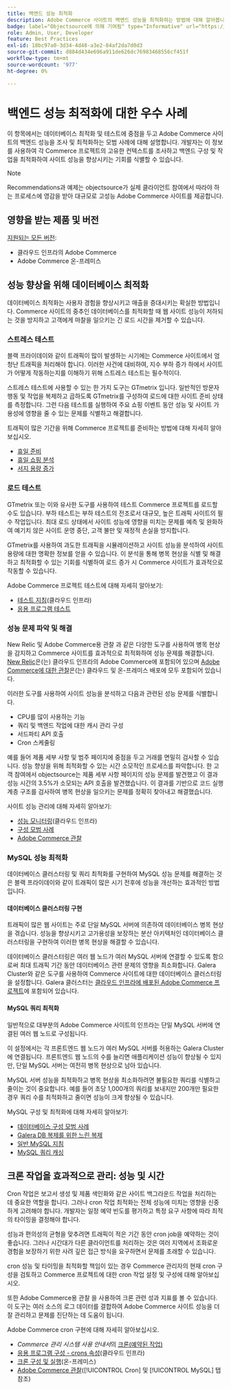 ```yaml
---
title: 백엔드 성능 최적화
description: Adobe Commerce 사이트의 백엔드 성능을 최적화하는 방법에 대해 알아봅니다.
badge: label="Objectsource에 의해 기여됨" type="Informative" url="https://objectsource.co.uk/" tooltip="objectsource"
role: Admin, User, Developer
feature: Best Practices
exl-id: 18bc97a0-3d34-4d48-a3e2-84af2da7d0d3
source-git-commit: d884d434e696a911de626dc76983468556cf451f
workflow-type: tm+mt
source-wordcount: '977'
ht-degree: 0%

---
```


# 백엔드 성능 최적화에 대한 우수 사례

이 항목에서는 데이터베이스 최적화 및 테스트에 중점을 두고 Adobe Commerce 사이트의 백엔드 성능을 조사 및 최적화하는 모범 사례에 대해 설명합니다. 개발자는 이 정보를 사용하여 각 Commerce 프로젝트의 고유한 컨텍스트를 조사하고 백엔드 구성 및 작업을 최적화하여 사이트 성능을 향상시키는 기회를 식별할 수 있습니다.

>[!NOTE]
>
>Recommendations과 예제는 objectsource가 실제 클라이언트 참여에서 따라야 하는 프로세스에 영감을 받아 대규모로 고성능 Adobe Commerce 사이트를 제공합니다.

## 영향을 받는 제품 및 버전

[지원되는 모든 버전](../../../release/versions.md):

- 클라우드 인프라의 Adobe Commerce
- Adobe Commerce 온-프레미스

## 성능 향상을 위해 데이터베이스 최적화

데이터베이스 최적화는 사용자 경험을 향상시키고 매출을 증대시키는 확실한 방법입니다. Commerce 사이트의 중추인 데이터베이스를 최적화할 때 웹 사이트 성능이 저하되는 것을 방지하고 고객에게 마찰을 일으키는 긴 로드 시간을 제거할 수 있습니다.

### 스트레스 테스트

블랙 프라이데이와 같이 트래픽이 많이 발생하는 시기에는 Commerce 사이트에서 엄청난 트래픽을 처리해야 합니다. 이러한 사건에 대비하여, 지수 부하 증가 하에서 사이트가 어떻게 작동하는지를 이해하기 위해 스트레스 테스트는 필수적이다.

스트레스 테스트에 사용할 수 있는 한 가지 도구는 GTmetrix 입니다. 일반적인 방문자 행동 및 작업을 복제하고 곱하도록 GTmetrix를 구성하여 로드에 대한 사이트 준비 상태를 측정합니다. 그런 다음 테스트를 실행하여 주요 쇼핑 이벤트 동안 성능 및 사이트 가용성에 영향을 줄 수 있는 문제를 식별하고 해결합니다.

트래픽이 많은 기간을 위해 Commerce 프로젝트를 준비하는 방법에 대해 자세히 알아보십시오.

- [휴일 준비](https://experienceleague.adobe.com/docs/events/commerce-intelligence-webinar-recordings/2021/holiday-readiness.html)
- [휴일 쇼핑 분석](https://experienceleague.adobe.com/docs/commerce-business-intelligence/mbi/analyze/performance/holiday-season-perf.html)
- [서지 용량 증가](https://experienceleague.adobe.com/docs/commerce-knowledge-base/kb/announcements/commerce-announcements/2021-holiday-surge-capacity-requests-for-magento-commerce-cloud.html)

### 로드 테스트

GTmetrix 또는 이와 유사한 도구를 사용하여 테스트 Commerce 프로젝트를 로드할 수도 있습니다. 부하 테스트는 부하 테스트의 전조로서 대규모, 높은 트래픽 사이트의 필수 작업입니다. 최대 로드 상태에서 사이트 성능에 영향을 미치는 문제를 예측 및 완화하여 예기치 않은 사이트 운영 중단, 고객 불만 및 재정적 손실을 방지합니다.

GTmetrix를 사용하여 과도한 트래픽을 시뮬레이션하고 사이트 성능을 분석하여 사이트 용량에 대한 명확한 정보를 얻을 수 있습니다. 이 분석을 통해 병목 현상을 식별 및 해결하고 최적화할 수 있는 기회를 식별하여 로드 증가 시 Commerce 사이트가 효과적으로 작동할 수 있습니다.

Adobe Commerce 프로젝트 테스트에 대해 자세히 알아보기:

- [테스트 지침](https://experienceleague.adobe.com/docs/commerce-cloud-service/user-guide/develop/test/guidance.html)(클라우드 인프라)
- [응용 프로그램 테스트](https://developer.adobe.com/commerce/testing/guide/)

### 성능 문제 파악 및 해결

New Relic 및 Adobe Commerce용 관찰 과 같은 다양한 도구를 사용하여 병목 현상을 감지하고 Commerce 사이트를 효과적으로 최적화하여 성능 문제를 해결합니다. [New Relic](https://experienceleague.adobe.com/docs/commerce-cloud-service/user-guide/monitor/new-relic/new-relic-service.html)은(는) 클라우드 인프라의 Adobe Commerce에 포함되어 있으며 [Adobe Commerce에 대한 관찰](/help/tools/observation-for-adobe-commerce/intro.md)은(는) 클라우드 및 온-프레미스 배포에 모두 포함되어 있습니다.

이러한 도구를 사용하여 사이트 성능을 분석하고 다음과 관련된 성능 문제를 식별합니다.

- CPU를 많이 사용하는 기능
- 쿼리 및 백엔드 작업에 대한 캐시 관리 구성
- 서드파티 API 호출
- Cron 스케줄링

예를 들어 제품 세부 사항 및 범주 페이지에 중점을 두고 거래를 면밀히 검사할 수 있습니다. 성능 향상을 위해 최적화할 수 있는 시간 소모적인 프로세스를 파악합니다. 한 고객 참여에서 objectsource는 제품 세부 사항 페이지의 성능 문제를 발견했고 이 결과 성능 시간의 3.5%가 소모되는 API 호출을 발견했습니다. 이 결과를 기반으로 코드 실행 계층 구조를 검사하여 병목 현상을 일으키는 문제를 정확히 찾아내고 해결했습니다.

사이트 성능 관리에 대해 자세히 알아보기:

- [성능 모니터링](https://experienceleague.adobe.com/docs/commerce-cloud-service/user-guide/monitor/performance.html)(클라우드 인프라)
- [구성 모범 사례](/help/performance/configuration.md)
- [Adobe Commerce 관찰](/help/tools/observation-for-adobe-commerce/intro.md)

### MySQL 성능 최적화

데이터베이스 클러스터링 및 쿼리 최적화를 구현하여 MySQL 성능 문제를 해결하는 것은 블랙 프라이데이와 같이 트래픽이 많은 시기 전후에 성능을 개선하는 효과적인 방법입니다.

#### 데이터베이스 클러스터링 구현

트래픽이 많은 웹 사이트는 주로 단일 MySQL 서버에 의존하여 데이터베이스 병목 현상을 겪습니다. 성능을 향상시키고 고가용성을 보장하는 분산 아키텍처인 데이터베이스 클러스터링을 구현하여 이러한 병목 현상을 해결할 수 있습니다.

데이터베이스 클러스터링은 여러 웹 노드가 여러 MySQL 서버에 연결할 수 있도록 함으로써 최대 트래픽 기간 동안 데이터베이스 관련 문제의 영향을 최소화합니다. Galera Cluster와 같은 도구를 사용하여 Commerce 사이트에 대한 데이터베이스 클러스터링을 설정합니다. Galera 클러스터는 [클라우드 인프라에 배포된 Adobe Commerce 프로젝트](https://experienceleague.adobe.com/en/docs/commerce-cloud-service/user-guide/architecture/pro-architecture)에 포함되어 있습니다.

#### MySQL 쿼리 최적화

일반적으로 대부분의 Adobe Commerce 사이트의 인프라는 단일 MySQL 서버에 연결된 여러 웹 노드로 구성됩니다.

이 설정에서는 각 프론트엔드 웹 노드가 여러 MySQL 서버를 허용하는 Galera Cluster에 연결됩니다. 프론트엔드 웹 노드의 수를 늘리면 애플리케이션 성능이 향상될 수 있지만, 단일 MySQL 서버는 여전히 병목 현상으로 남아 있습니다.

MySQL 서버 성능을 최적화하고 병목 현상을 최소화하려면 불필요한 쿼리를 식별하고 줄이는 것이 중요합니다. 예를 들어 초당 1,000개의 쿼리를 보내지만 200개만 필요한 경우 쿼리 수를 최적화하고 줄이면 성능이 크게 향상될 수 있습니다.

MySQL 구성 및 최적화에 대해 자세히 알아보기:

- [데이터베이스 구성 모범 사례](https://experienceleague.adobe.com/docs/commerce-operations/implementation-playbook/best-practices/planning/database-on-cloud.html)
- [Galera DB 복제를 위한 느린 복제](https://experienceleague.adobe.com/docs/commerce-learn/tutorials/backend-development/galera-db-slow-replication.html)
- [일반 MySQL 지침](/help/installation/prerequisites/database/mysql.md)
- [MySQL 쿼리 캐싱](https://experienceleague.adobe.com/docs/commerce-learn/tutorials/backend-development/mysql-query-cache.html)

## 크론 작업을 효과적으로 관리: 성능 및 시간

Cron 작업은 보고서 생성 및 제품 색인화와 같은 사이트 백그라운드 작업을 처리하는 데 중요한 역할을 합니다. 그러나 cron 작업 최적화는 전체 성능에 미치는 영향을 신중하게 고려해야 합니다. 개발자는 일정 예약 빈도를 평가하고 특정 요구 사항에 따라 최적의 타이밍을 결정해야 합니다.

성능과 편의성의 균형을 맞추려면 트래픽이 적은 기간 동안 cron job을 예약하는 것이 좋습니다. 그러나 시간대가 다른 클라이언트를 처리하는 것은 여러 지역에서 조화로운 경험을 보장하기 위한 사려 깊은 접근 방식을 요구하면서 문제를 초래할 수 있습니다.

cron 성능 및 타이밍을 최적화할 책임이 있는 경우 Commerce 관리자의 현재 cron 구성을 검토하고 Commerce 프로젝트에 대한 cron 작업 설정 및 구성에 대해 알아보십시오.

또한 Adobe Commerce용 관찰 을 사용하여 크론 관련 성과 지표를 볼 수 있습니다. 이 도구는 여러 소스의 로그 데이터를 결합하여 Adobe Commerce 사이트 성능을 더 잘 관리하고 문제를 진단하는 데 도움이 됩니다.

Adobe Commerce cron 구현에 대해 자세히 알아보십시오.

- _Commerce 관리 시스템 사용 안내서_&#x200B;의 [크론(예약된 작업)](https://experienceleague.adobe.com/docs/commerce-admin/systems/tools/cron.html)
- [응용 프로그램 구성 - crons 속성](https://experienceleague.adobe.com/docs/commerce-cloud-service/user-guide/configure/app/properties/crons-property.html)(클라우드 인프라)
- [크론 구성 및 실행](https://experienceleague.adobe.com/docs/commerce-cloud-service/user-guide/configure/app/properties/crons-property.html)(온-프레미스)
- [Adobe Commerce 관찰](https://experienceleague.adobe.com/docs/commerce-operations/tools/observation-for-adobe-commerce/intro.html)([!UICONTROL Cron] 및 [!UICONTROL MySQL] 탭 참조)
